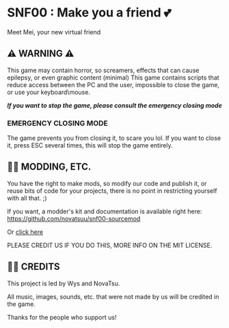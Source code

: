 # SNF00 : Make you a friend 💕
Meet Mei, your new virtual friend

## ⚠ WARNING ⚠
<div >
This game may contain horror, so screamers, effects that can cause epilepsy, or even graphic content (minimal)
This game contains scripts that reduce access between the PC and the user, impossible to close the game, or use your keyboard\mouse.

**_If you want to stop the game, please consult the emergency closing mode_**

### EMERGENCY CLOSING MODE
The game prevents you from closing it, to scare you lol.
If you want to close it, press ESC several times, this will stop the game entirely.
</div>

## 🕵️‍♂️ MODDING, ETC.
<div >
You have the right to make mods, so modify our code and publish it, or reuse bits of code for your projects, there is no point in restricting yourself with all that. ;)

If you want, a modder's kit and documentation is available right here: https://github.com/novatsuu/snf00-sourcemod

Or [click here](https://github.com/novatsuu/snf00)

PLEASE CREDIT US IF YOU DO THIS,
MORE INFO ON THE MIT LICENSE.
</div>

## 👨‍🍳 CREDITS
<div >
This project is led by Wys and NovaTsu.

All music, images, sounds, etc. that were not made by us will be credited in the game.

Thanks for the people who support us!
</div>
